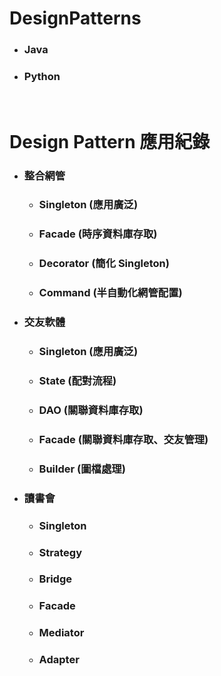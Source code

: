 DesignPatterns
=====
* ### Java
* ### Python
<br />

Design Pattern 應用紀錄
=====
* ### 整合網管
    * ### Singleton (應用廣泛)
    * ### Facade (時序資料庫存取)
    * ### Decorator (簡化 Singleton)
    * ### Command (半自動化網管配置)
* ### 交友軟體
    * ### Singleton (應用廣泛)
    * ### State (配對流程)
    * ### DAO (關聯資料庫存取)
    * ### Facade (關聯資料庫存取、交友管理)
    * ### Builder (圖檔處理)
* ### 讀書會
    * ### Singleton
    * ### Strategy
    * ### Bridge
    * ### Facade
    * ### Mediator
    * ### Adapter
<br />
